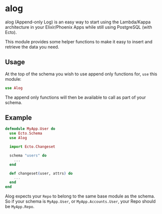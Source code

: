 # alog
alog (Append-only Log) is an easy way to start using the Lambda/Kappa architecture in your Elixir/Phoenix Apps while still using PostgreSQL (with Ecto).

This module provides some helper functions to make it easy to insert and retrieve the data you need.

## Usage

  At the top of the schema you wish to use append only functions for, `use` this module:

  ``` elixir
  use Alog
  ```

  The append only functions will then be available to call as part of your schema.

  ## Example

  ``` elixir
  defmodule MyApp.User do
    use Ecto.Schema
    use Alog

    import Ecto.Changeset

    schema "users" do
      ...
    end

    def changeset(user, attrs) do
      ...
    end
  end
  ```

  Alog expects your `Repo` to belong to the same base module as the schema.
  So if your schema is `MyApp.User`, or `MyApp.Accounts.User`, your Repo should be `MyApp.Repo`.
